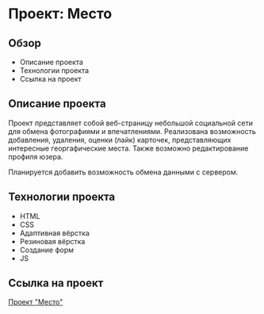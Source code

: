 # Проект: Место

## Обзор

* Описание проекта
* Технологии проекта
* Ссылка на проект

## Описание проекта

Проект представляет собой веб-страницу небольшой социальной сети для обмена фотографиями и впечатлениями.
Реализована возможность добавления, удаления, оценки (лайк) карточек, представляющих интересные георгафические места. Также возможно редактирование профиля юзера.

Планируется добавить возможность обмена данными с сервером.


## Технологии проекта

* HTML
* CSS
* Адаптивная вёрстка
* Резиновая вёрстка
* Создание форм
* JS


## Ссылка на проект

[Проект "Место"](https://lizonkisel.github.io/mesto-project/)

